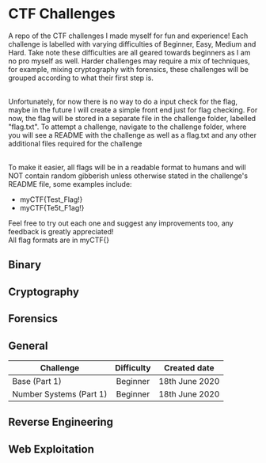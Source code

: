 # CTF Challenges
A repo of the CTF challenges I made myself for fun and experience! Each challenge is labelled with varying difficulties of Beginner, Easy, Medium and Hard. Take note these difficulties are all geared towards beginners as I am no pro myself as well. Harder challenges may require a mix of techniques, for example, mixing cryptography with forensics, these challenges will be grouped according to what their first step is.

<br>
Unfortunately, for now there is no way to do a input check for the flag, maybe in the future I will create a simple front end just for flag checking. For now, the flag will be stored in a separate file in the challenge folder, labelled "flag.txt". 
To attempt a challenge, navigate to the challenge folder, where you will see a README with the challenge as well as a flag.txt and any other additional files required for the challenge

<br>To make it easier, all flags will be in a readable format to humans and will NOT contain random gibberish unless otherwise stated in the challenge's README file, some examples include:
- myCTF{Test_Flag!}
- myCTF{Te5t_F1ag!}

Feel free to try out each one and suggest any improvements too, any feedback is greatly appreciated!<br>
All flag formats are in myCTF{}

## Binary

## Cryptography
 
## Forensics

## General
| Challenge                 | Difficulty    | Created date   |
| --------------------------|:-------------:| :-------------:|
| Base (Part 1)             | Beginner      |18th June 2020  |
| Number Systems (Part 1)   | Beginner      |18th June 2020  |

 
## Reverse Engineering

## Web Exploitation
